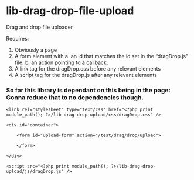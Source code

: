 # lib-drag-drop-file-upload
Drag and drop file uploader

Requires:
1.	Obviously a page
2.	A form element with
    a.	 an id that matches the id set in the “dragDrop.js” file.
    b.	an action pointing to a callback.
3.	A link tag for the dragDrop.css before any relevant elements
4.	A script tag for the dragDrop.js after any relevant elements



### So far this library is dependant on this being in the page:  Gonna reduce that to no dependencies though.

```
<link rel="stylesheet" type="text/css" href="<?php print module_path(); ?>/lib-drag-drop-upload/css/dragDrop.css" />

<div id="container">
    
    <form id="upload-form" action="/test/drag/drop/upload">

    </form>

</div>

<script src="<?php print module_path(); ?>/lib-drag-drop-upload/js/dragDrop.js" />
```

